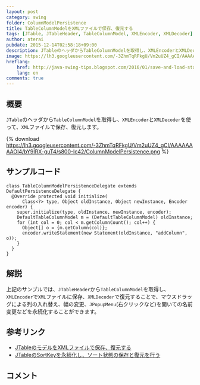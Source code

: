 ```yaml
---
layout: post
category: swing
folder: ColumnModelPersistence
title: TableColumnModelをXMLファイルで保存、復元する
tags: [JTable, JTableHeader, TableColumnModel, XMLEncoder, XMLDecoder]
author: aterai
pubdate: 2015-12-14T02:58:18+09:00
description: JTableのヘッダからTableColumnModelを取得し、XMLEncoderとXMLDecoderを使って、XMLファイルで保存、復元します。
image: https://lh3.googleusercontent.com/-3ZhmTqRFkgU/Vm2uUZ4_gCI/AAAAAAAAOI4/bY9IRX-guT4/s800-Ic42/ColumnModelPersistence.png
hreflang:
    href: http://java-swing-tips.blogspot.com/2016/01/save-and-load-state-of-jtable-and.html
    lang: en
comments: true
---
```

## 概要
`JTable`のヘッダから`TableColumnModel`を取得し、`XMLEncoder`と`XMLDecoder`を使って、`XML`ファイルで保存、復元します。

{% download https://lh3.googleusercontent.com/-3ZhmTqRFkgU/Vm2uUZ4_gCI/AAAAAAAAOI4/bY9IRX-guT4/s800-Ic42/ColumnModelPersistence.png %}

## サンプルコード
<pre class="prettyprint"><code>class TableColumnModelPersistenceDelegate extends DefaultPersistenceDelegate {
  @Override protected void initialize(
      Class&lt;?&gt; type, Object oldInstance, Object newInstance, Encoder encoder) {
    super.initialize(type, oldInstance, newInstance, encoder);
    DefaultTableColumnModel m = (DefaultTableColumnModel) oldInstance;
    for (int col = 0; col &lt; m.getColumnCount(); col++) {
      Object[] o = {m.getColumn(col)};
      encoder.writeStatement(new Statement(oldInstance, "addColumn", o));
    }
  }
}
</code></pre>

## 解説
上記のサンプルでは、`JTableHeader`から`TableColumnModel`を取得し、`XMLEncoder`で`XML`ファイルに保存、`XMLDecoder`で復元することで、マウスドラッグによる列の入れ替え、幅の変更、`JPopupMenu`(右クリックなど)を開いての名前変更などを永続化することができます。

## 参考リンク
- [JTableのモデルをXMLファイルで保存、復元する](http://ateraimemo.com/Swing/PersistenceDelegate.html)
- [JTableのSortKeyを永続化し、ソート状態の保存と復元を行う](http://ateraimemo.com/Swing/SortKeyPersistence.html)

<!-- dummy comment line for breaking list -->

## コメント
